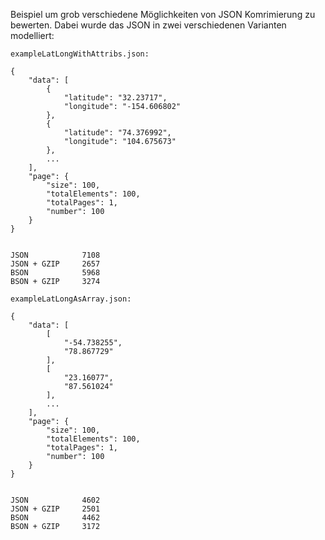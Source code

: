 Beispiel um grob verschiedene Möglichkeiten von JSON Komrimierung zu bewerten. Dabei wurde das JSON in zwei verschiedenen Varianten modelliert:

```
exampleLatLongWithAttribs.json: 

{
	"data": [
		{
			"latitude": "32.23717",
			"longitude": "-154.606802"
		},
		{
			"latitude": "74.376992",
			"longitude": "104.675673"
		},
		...
	],
	"page": {
		"size": 100,
		"totalElements": 100,
		"totalPages": 1,
		"number": 100
	}
}


JSON        	7108
JSON + GZIP 	2657
BSON        	5968
BSON + GZIP 	3274
```

```
exampleLatLongAsArray.json: 

{
	"data": [
		[
			"-54.738255",
			"78.867729"
		],
		[
			"23.16077",
			"87.561024"
		],
		...
	],
	"page": {
		"size": 100,
		"totalElements": 100,
		"totalPages": 1,
		"number": 100
	}
}


JSON        	4602
JSON + GZIP 	2501
BSON        	4462
BSON + GZIP 	3172
```

